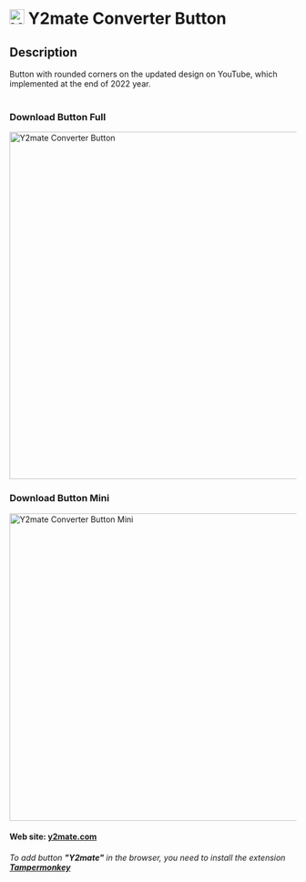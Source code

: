 # <img style="width:26px; height:26px;" src="https://github.com/Li-Deheng/y2mate-converter-button-mini/blob/main/y2mate.png" alt="Y2mate"> Y2mate Converter Button

## Description 
Button with rounded corners on the updated design on YouTube, which implemented at the end of 2022 year.
<br><br>

### Download Button Full
<img width="610" alt="Y2mate Converter Button" src="https://user-images.githubusercontent.com/48417413/206885700-435eaf20-ad9b-4ff6-ae09-567d4e915880.png">

### Download Button Mini
<img width="540" alt="Y2mate Converter Button Mini" src="https://user-images.githubusercontent.com/48417413/206885705-06146adc-993a-4a28-8f60-21441fbd281d.png">

#### Web site: [**y2mate.com**][1]

###### To add button **"Y2mate"** in the browser, you need to install the extension [**Tampermonkey**][2]

[1]: https://www.y2mate.com/en448
[2]: https://chrome.google.com/webstore/detail/tampermonkey/dhdgffkkebhmkfjojejmpbldmpobfkfo?hl=en
